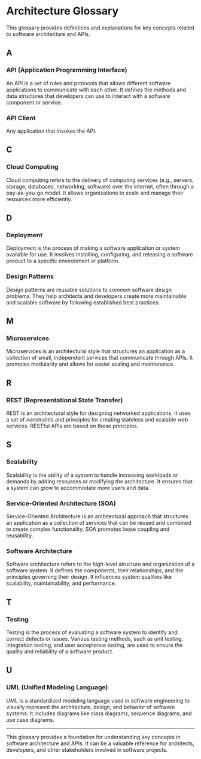 # Architecture Glossary

This glossary provides definitions and explanations for key concepts related to software architecture and APIs.

## A

### API (Application Programming Interface)
An API is a set of rules and protocols that allows different software applications to communicate with each other. It defines the methods and data structures that developers can use to interact with a software component or service.

### API Client
Any application that invokes the API.

## C

### Cloud Computing
Cloud computing refers to the delivery of computing services (e.g., servers, storage, databases, networking, software) over the internet, often through a pay-as-you-go model. It allows organizations to scale and manage their resources more efficiently.

## D

### Deployment
Deployment is the process of making a software application or system available for use. It involves installing, configuring, and releasing a software product to a specific environment or platform.

### Design Patterns
Design patterns are reusable solutions to common software design problems. They help architects and developers create more maintainable and scalable software by following established best practices.

## M

### Microservices
Microservices is an architectural style that structures an application as a collection of small, independent services that communicate through APIs. It promotes modularity and allows for easier scaling and maintenance.

## R

### REST (Representational State Transfer)
REST is an architectural style for designing networked applications. It uses a set of constraints and principles for creating stateless and scalable web services. RESTful APIs are based on these principles.

## S

### Scalability
Scalability is the ability of a system to handle increasing workloads or demands by adding resources or modifying the architecture. It ensures that a system can grow to accommodate more users and data.

### Service-Oriented Architecture (SOA)
Service-Oriented Architecture is an architectural approach that structures an application as a collection of services that can be reused and combined to create complex functionality. SOA promotes loose coupling and reusability.

### Software Architecture
Software architecture refers to the high-level structure and organization of a software system. It defines the components, their relationships, and the principles governing their design. It influences system qualities like scalability, maintainability, and performance.

## T

### Testing
Testing is the process of evaluating a software system to identify and correct defects or issues. Various testing methods, such as unit testing, integration testing, and user acceptance testing, are used to ensure the quality and reliability of a software product.

## U

### UML (Unified Modeling Language)
UML is a standardized modeling language used in software engineering to visually represent the architecture, design, and behavior of software systems. It includes diagrams like class diagrams, sequence diagrams, and use case diagrams.

---

This glossary provides a foundation for understanding key concepts in software architecture and APIs. It can be a valuable reference for architects, developers, and other stakeholders involved in software projects.
